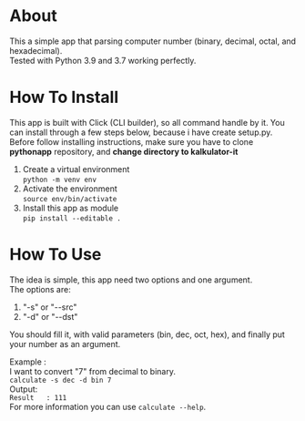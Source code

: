 # About
This a simple app that parsing computer number (binary, decimal, octal, and hexadecimal).  
Tested with Python 3.9 and 3.7 working perfectly.

# How To Install
This app is built with Click (CLI builder), so all command handle by it.
You can install through a few steps below, because i have create setup.py.
Before follow installing instructions, make sure you have to clone **pythonapp** repository, and
**change directory to kalkulator-it**

1. Create a virtual environment  
    ```python -m venv env```
2. Activate the environment  
    ```source env/bin/activate```
3. Install this app as module  
    ```pip install --editable .```

# How To Use
The idea is simple, this app need two options and one argument.  
The options are:
1. "-s" or "--src"
2. "-d" or "--dst"

You should fill it, with valid parameters (bin, dec, oct, hex), and finally put your number as an argument.

Example :  
I want to convert "7" from decimal to binary.  
```calculate -s dec -d bin 7```  
Output:  
```Result	: 111```  
For more information you can use ```calculate --help```.  

